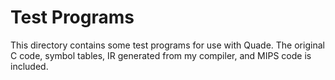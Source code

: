 # Test Programs

This directory contains some test programs for use with Quade.  The original
C code, symbol tables, IR generated from my compiler, and MIPS code is
included.
